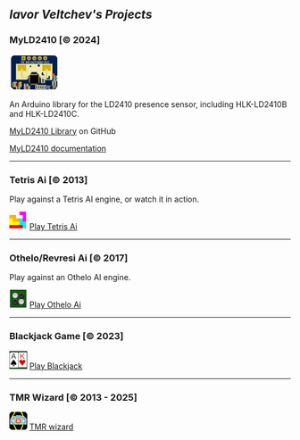 ##  _Iavor Veltchev's Projects_

### MyLD2410 [&copy; 2024]
![LD2410C](images/ld2410c.png)

An Arduino library for the LD2410 presence sensor, including HLK-LD2410B and HLK-LD2410C.

[MyLD2410 Library](https://github.com/iavorvel/MyLD2410) on GitHub

[MyLD2410 documentation](https://iavorvel.github.io/site/MyLD2410/classMyLD2410.html)

---
### Tetris Ai [&copy; 2013]
Play against a Tetris AI engine, or watch it in action.

![Tetris icon](images/tetris32.png) [Play Tetris Ai](http://3.135.225.195/tetris)


---
### Othelo/Revresi Ai [&copy; 2017]

Play against an Othelo AI engine.

![Othelo icon](images/reversi23.png) [Play Othelo Ai](http://3.135.225.195/reversi)


---
### Blackjack Game [&copy; 2023]

![Blackack icon](images/bjack32.png) [Play Blackjack](http://3.135.225.195/bjack)


---
### TMR Wizard [&copy; 2013 - 2025]

![TMRwiz icon](images/tmrwiz.png) [TMR wizard](http://3.135.225.195/tmrwiz)
